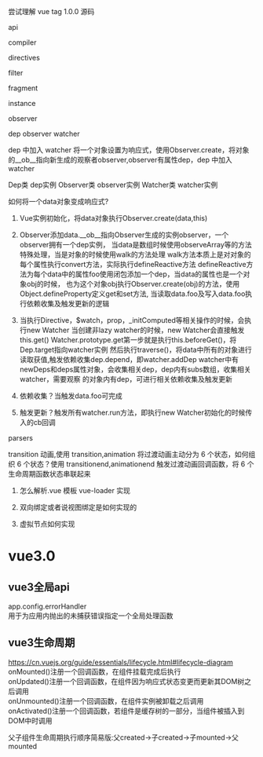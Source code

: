 尝试理解 vue tag 1.0.0 源码

api

compiler

directives

filter

fragment

instance

observer

dep
observer
watcher

dep 中加入 watcher
将一个对象设置为响应式，使用Observer.create，将对象的__ob__指向新生成的观察者observer,observer有属性dep，dep 中加入 watcher

Dep类 dep实例
Observer类 observer实例
Watcher类 watcher实例

如何将一个data对象变成响应式?
1. Vue实例初始化，将data对象执行Observer.create(data,this)

2. Observer添加data.__ob__指向Observer生成的实例observer，一个observer拥有一个dep实例，
   当data是数组时候使用observeArray等的方法特殊处理，当是对象的时候使用walk的方法处理
   walk方法本质上是对对象的每个属性执行convert方法，实际执行defineReactive方法
   defineReactive方法为每个data中的属性foo使用闭包添加一个dep，当data的属性也是一个对象obj的时候，
   也为这个对象obj执行Observer.create(obj)的方法，使用Object.defineProperty定义get和set方法,
   当读取data.foo及写入data.foo执行依赖收集及触发更新的逻辑

3. 当执行Directive，$watch，prop，_initComputed等相关操作的时候，会执行new Watcher
   当创建非lazy watcher的时候，new Watcher会直接触发this.get()
   Watcher.prototype.get第一步就是执行this.beforeGet()，将Dep.target指向watcher实例
   然后执行traverse()，将data中所有的对象进行读取获值,触发依赖收集dep.depend，即watcher.addDep
   watcher中有newDeps和deps属性对象，会收集相关dep，dep内有subs数组，收集相关watcher，需要观察
   的对象内有dep，可进行相关依赖收集及触发更新
   
4. 依赖收集？当触发data.foo可完成
5. 触发更新？触发所有watcher.run方法，即执行new Watcher初始化的时候传入的cb回调

parsers

transition
动画,使用 transition,animation 将过渡动画主动分为 6 个状态，如何组织 6 个状态？使用 transitionend,animationend 触发过渡动画回调函数，将 6 个生命周期函数状态串联起来

1. 怎么解析.vue 模板
   vue-loader 实现

2. 双向绑定或者说视图绑定是如何实现的

3. 虚拟节点如何实现



# vue3.0
## vue3全局api
app.config.errorHandler  
用于为应用内抛出的未捕获错误指定一个全局处理函数  

## vue3生命周期  
https://cn.vuejs.org/guide/essentials/lifecycle.html#lifecycle-diagram  
onMounted()注册一个回调函数，在组件挂载完成后执行    
onUpdated()注册一个回调函数，在组件因为响应式状态变更而更新其DOM树之后调用  
onUnmounted()注册一个回调函数，在组件实例被卸载之后调用  
onActivated()注册一个回调函数，若组件是<KeepAlive>缓存树的一部分，当组件被插入到DOM中时调用  

父子组件生命周期执行顺序简易版:父created->子created->子mounted->父mounted